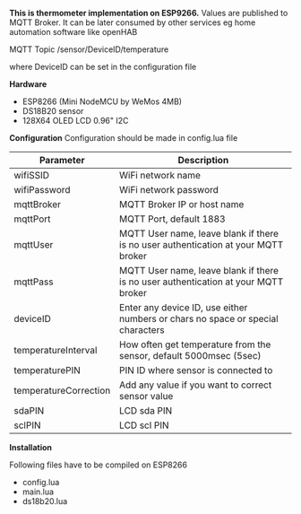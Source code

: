 **This is thermometer implementation on ESP9266.**
Values are published to MQTT Broker. It can be later consumed by other services eg home automation software like openHAB

MQTT Topic /sensor/DeviceID/temperature

where DeviceID can be set in the configuration file

**Hardware**
- ESP8266 (Mini NodeMCU by WeMos 4MB)
- DS18B20 sensor
- 128X64 OLED LCD 0.96" I2C

**Configuration**
Configuration should be made in config.lua file

| Parameter  | Description |
|---|---|
| wifiSSID  | WiFi network name |
| wifiPassword   | WiFi network password |
| mqttBroker  | MQTT Broker IP or host name |
| mqttPort  | MQTT Port, default 1883 |
| mqttUser  | MQTT User name, leave blank if there is no user authentication at your MQTT broker |
| mqttPass  | MQTT User name, leave blank if there is no user authentication at your MQTT broker |
| deviceID   | Enter any device ID, use either numbers or chars no space or special characters |
| temperatureInterval   | How often get temperature from the sensor, default 5000msec (5sec) |
| temperaturePIN   | PIN ID where sensor is connected to |
| temperatureCorrection   | Add any value if you want to correct sensor value |
| sdaPIN   | LCD sda PIN |
| sclPIN   | LCD scl PIN |


**Installation**

Following files have to be compiled on ESP8266
- config.lua
- main.lua
- ds18b20.lua
